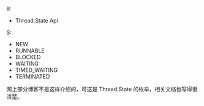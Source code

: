 
R:
* Thread.State Api

S:
* NEW
* RUNNABLE
* BLOCKED
* WAITING
* TIMED_WAITING
* TERMINATED

网上部分博客不是这样介绍的，可这是 Thread.State 的枚举，相关文档也写得很清楚。